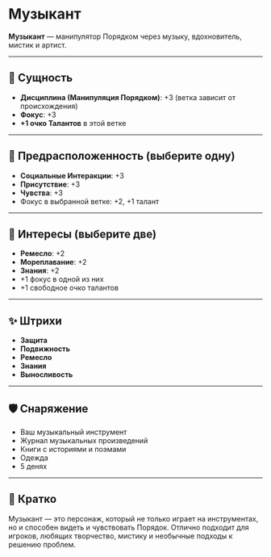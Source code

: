# Музыкант

**Музыкант** — манипулятор Порядком через музыку, вдохновитель, мистик и артист.

---

## 🧬 Сущность
- **Дисциплина (Манипуляция Порядком)**: +3 (ветка зависит от происхождения)
- **Фокус**: +3
- **+1 очко Талантов** в этой ветке

---

## 🌟 Предрасположенность (выберите одну)
- **Социальные Интеракции**: +3
- **Присутствие**: +3
- **Чувства**: +3
- Фокус в выбранной ветке: +2, +1 талант

---

## 🎨 Интересы (выберите две)
- **Ремесло**: +2
- **Мореплавание**: +2
- **Знания**: +2
- +1 фокус в одной из них
- +1 свободное очко талантов

---

## ✨ Штрихи
- **Защита**
- **Подвижность**
- **Ремесло**
- **Знания**
- **Выносливость**

---

## 🛡️ Снаряжение
- Ваш музыкальный инструмент
- Журнал музыкальных произведений
- Книги с историями и поэмами
- Одежда
- 5 денях

---

## 📝 Кратко
Музыкант — это персонаж, который не только играет на инструментах, но и способен видеть и чувствовать Порядок. Отлично подходит для игроков, любящих творчество, мистику и необычные подходы к решению проблем.
